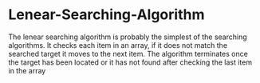 # Lenear-Searching-Algorithm
The lenear searching algorithm is probably the simplest of the searching algorithms.
It checks each item in an array, if it does not match the searched target it moves to the next item.
The algorithm terminates once the target has been located or it has not found after checking the last item in the array 
